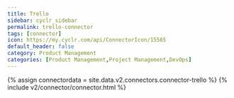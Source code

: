 ```yaml
---
title: Trello
sidebar: cyclr_sidebar
permalink: trello-connector
tags: [connector]
icon: https://my.cyclr.com/api/ConnectorIcon/15565
default_header: false
category: Product Management
categories: [Product Management,Project Management,DevOps]
---
```

{% assign connectordata = site.data.v2.connectors.connector-trello %}
{% include v2/connector/connector.html %}	